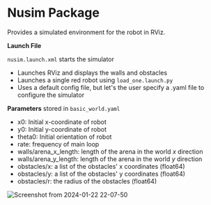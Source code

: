 # Nusim Package

Provides a simulated environment for the robot in RViz.

**Launch File**

`nusim.launch.xml` starts the simulator
* Launches RViz and displays the walls and obstacles
* Launches a single red robot using `load_one.launch.py`
* Uses a default config file, but let's the user specify a .yaml file to configure the simulator

**Parameters** stored in `basic_world.yaml`

* x0: Initial x-coordinate of robot
* y0: Initial y-coordinate of robot
* theta0: Initial orientation of robot
* rate: frequency of main loop
* walls/arena_x_length: length of the arena in the world *x* direction
* walls/arena_y_length: length of the arena in the world *y* direction
* obstacles/x: a list of the obstacles' x coordinates (float64)
* obstacles/y: a list of the obstacles' y coordinates (float64)
* obstacles/r: the radius of the obstacles (float64)


![Screenshot from 2024-01-22 22-07-50](https://github.com/ME495-Navigation/slam-project-henryburon/assets/141075086/2a07a2e3-23d9-4d17-ac36-77ed0d9a646e)